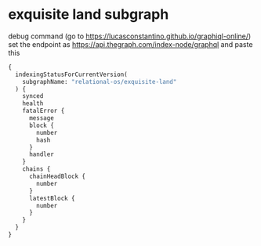 # exquisite land subgraph

debug command (go to https://lucasconstantino.github.io/graphiql-online/) set the endpoint as
https://api.thegraph.com/index-node/graphql
and paste this

```graphql
{
  indexingStatusForCurrentVersion(
    subgraphName: "relational-os/exquisite-land"
  ) {
    synced
    health
    fatalError {
      message
      block {
        number
        hash
      }
      handler
    }
    chains {
      chainHeadBlock {
        number
      }
      latestBlock {
        number
      }
    }
  }
}
```
